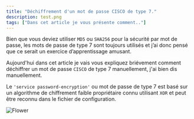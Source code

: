 ```yaml
---
title: "Déchiffrement d'un mot de passe CISCO de type 7."
description: test.png
tags: ["Dans cet article je vous présente comment.."]
---
```


Bien que vous deviez utiliser `MD5` ou `SHA256` pour la sécurité par mot de passe, les mots de passe de type 7 sont toujours utilisés et j’ai donc pensé que ce serait un exercice d’apprentissage amusant.

Aujourd'hui dans cet article je vais vous expliquez briévement comment déchiffrer un mot de passe `CISCO` de type 7 manuellement, j'ai bien dis manuellement.

Le `'service password-encryption'` ou mot de passe de type 7 est basé sur un algorithme de chiffrement faible propriétaire connu utilisant `XOR` et peut être reconnu dans le fichier de configuration.

![Flower](https://media.giphy.com/media/diUKszNTUghVe/giphy.gif)
